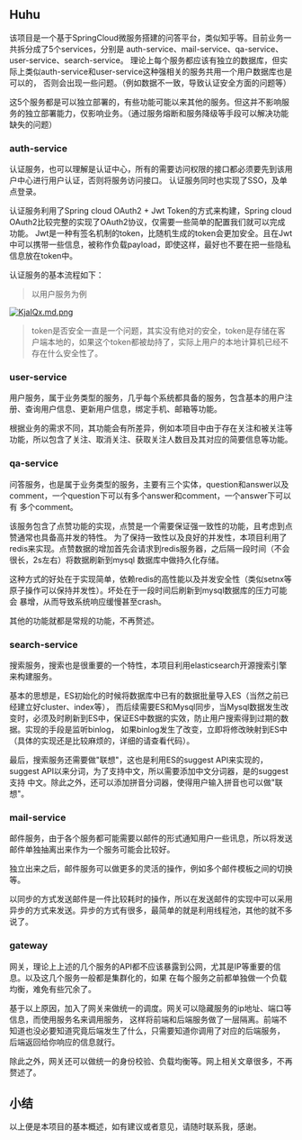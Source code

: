 ## Huhu
该项目是一个基于SpringCloud微服务搭建的问答平台，类似知乎等。目前业务一共拆分成了5个services，分别是
auth-service、mail-service、qa-service、user-service、search-service。
理论上每个服务都应该有独立的数据库，但实际上类似auth-service和user-service这种强相关的服务共用一个用户数据库也是可以的，
否则会出现一些问题。（例如数据不一致，导致认证安全方面的问题等）

这5个服务都是可以独立部署的，有些功能可能以来其他的服务。但这并不影响服务的独立部署能力，仅影响业务。（通过服务熔断和服务降级等手段可以解决功能缺失的问题）


### auth-service
认证服务，也可以理解是认证中心，所有的需要访问权限的接口都必须要先到该用户中心进行用户认证，否则将服务访问接口。
认证服务同时也实现了SSO，及单点登录。

认证服务利用了Spring cloud OAuth2 + Jwt Token的方式来构建，Spring cloud OAuth2比较完整的实现了OAuth2协议，仅需要一些简单的配置我们就可以完成功能。
Jwt是一种有签名机制的token，比随机生成的token会更加安全。且在Jwt中可以携带一些信息，被称作负载payload，即使这样，最好也不要在把一些隐私信息放在token中。

认证服务的基本流程如下：

> 以用户服务为例

[![KjaIQx.md.png](https://s2.ax1x.com/2019/11/03/KjaIQx.md.png)](https://imgchr.com/i/KjaIQx)

> token是否安全一直是一个问题，其实没有绝对的安全，token是存储在客户端本地的，如果这个token都被劫持了，实际上用户的本地计算机已经不存在什么安全性了。


### user-service
用户服务，属于业务类型的服务，几乎每个系统都具备的服务，包含基本的用户注册、查询用户信息、更新用户信息，绑定手机、邮箱等功能。

根据业务的需求不同，其功能会有所差异，例如本项目中由于存在关注和被关注等功能，所以包含了关注、取消关注、获取关注人数目及其对应的简要信息等功能。

### qa-service
问答服务，也是属于业务类型的服务，主要有三个实体，question和answer以及comment，一个question下可以有多个answer和comment，一个answer下可以有
多个comment。

该服务包含了点赞功能的实现，点赞是一个需要保证强一致性的功能，且考虑到点赞通常也具备高并发的特性。
为了保持一致性以及良好的并发性，本项目利用了redis来实现。点赞数据的增加首先会请求到redis服务器，之后隔一段时间（不会很长，2s左右）将数据刷新到mysql
数据库中做持久化存储。

这种方式的好处在于实现简单，依赖redis的高性能以及并发安全性（类似setnx等原子操作可以保持并发性）。坏处在于一段时间后刷新到mysql数据库的压力可能会
暴增，从而导致系统响应缓慢甚至crash。

其他的功能就都是常规的功能，不再赘述。

### search-service
搜索服务，搜索也是很重要的一个特性，本项目利用elasticsearch开源搜索引擎来构建服务。

基本的思想是，ES初始化的时候将数据库中已有的数据批量导入ES（当然之前已经建立好cluster、index等），
而后续需要ES和Mysql同步，当Mysql数据发生改变时，必须及时刷新到ES中，保证ES中数据的实效，防止用户搜索得到过期的数据。实现的手段是监听binlog，
如果binlog发生了改变，立即将修改映射到ES中（具体的实现还是比较麻烦的，详细的请查看代码）。

最后，搜索服务还需要做"联想"，这也是利用ES的suggest API来实现的，suggest API以来分词，为了支持中文，所以需要添加中文分词器，是的suggest支持
中文。除此之外，还可以添加拼音分词器，使得用户输入拼音也可以做"联想"。

### mail-service
邮件服务，由于各个服务都可能需要以邮件的形式通知用户一些讯息，所以将发送邮件单独抽离出来作为一个服务可能会比较好。

独立出来之后，邮件服务可以做更多的灵活的操作，例如多个邮件模板之间的切换等。

以同步的方式发送邮件是一件比较耗时的操作，所以在发送邮件的实现中可以采用异步的方式来发送。异步的方式有很多，最简单的就是利用线程池，其他的就不多说了。

### gateway
网关，理论上上述的几个服务的API都不应该暴露到公网，尤其是IP等重要的信息。以及这几个服务一般都是集群化的，如果
在每个服务之前都单独做一个负载均衡，难免有些冗余了。

基于以上原因，加入了网关来做统一的调度。网关可以隐藏服务的ip地址、端口等信息，而使用服务名来调用服务，
这样将前端和后端服务做了一层隔离。前端不知道也没必要知道究竟后端发生了什么，只需要知道你调用了对应的后端服务，
后端返回给你响应的信息就行。

除此之外，网关还可以做统一的身份校验、负载均衡等。网上相关文章很多，不再赘述了。

## 小结
以上便是本项目的基本概述，如有建议或者意见，请随时联系我，感谢。
